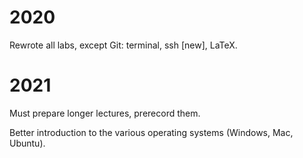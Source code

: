 # 2020

Rewrote all labs, except Git: terminal, ssh [new], LaTeX.


# 2021

Must prepare longer lectures, prerecord them.

Better introduction to the various operating systems (Windows, Mac, Ubuntu).
